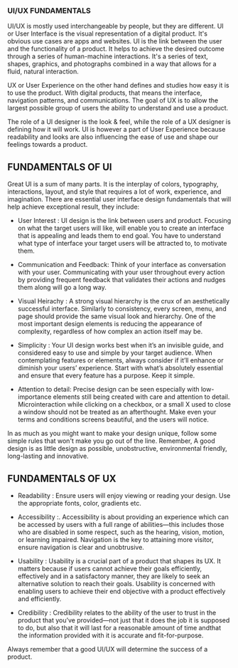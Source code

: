 ### UI/UX FUNDAMENTALS
UI/UX is mostly used interchangeable by people, but they are different.
UI or User Interface is the visual representation of a digital product. It's obvious use cases are apps and websites.
UI is the link between the user and the functionality of a product. It helps to achieve the desired outcome through a series of human-machine interactions. It's a series of text, shapes, graphics, and photographs combined in a way that allows for a fluid, natural interaction.

UX or User Experience on the other hand defines and studies how easy it is to use the product. With digital products, that means the interface, navigation patterns, and communications. The goal of UX is to allow the largest possible group of users the ability to understand and use a product. 

The role of a UI designer is the look & feel, while the role of a UX designer is defining how it will work.
UI is however a part of User Experience because readability and looks are also influencing the ease of use and shape our feelings towards a product.

## FUNDAMENTALS OF UI
Great UI is a sum of many parts. It is the interplay of colors, typography, interactions, layout, and style that requires a lot of work, 
experience, and imagination.
There are essential user interface design fundamentals that will help achieve exceptional result, they include:
 * User Interest : UI design is the link between users and product. Focusing on what the target users will like, will enable you to create an interface that is appealing and leads them to end goal. You have to understand what type of interface your target users will be attracted to, to motivate them.

* Communication and Feedback: Think of your interface as conversation with your user. Communicating with your user throughout every action by providing frequent feedback that validates their actions and nudges them along will go a long way.

* Visual Heirachy : A strong visual hierarchy is the crux of an aesthetically successful interface. Similarly to consistency, every screen, menu, and page should provide the same visual look and hierarchy. One of the most important design elements is reducing the appearance of complexity, regardless of how complex an action itself may be.

* Simplicity : Your UI design works best when it’s an invisible guide, and considered easy to use and simple by your target audience. When contemplating features or elements, always consider if it’ll enhance or diminish your users’ experience. Start with what’s absolutely essential and ensure that every feature has a purpose. Keep it simple.

* Attention to detail:
Precise design can be seen especially with low-importance elements still being created with care and attention to detail. Microinteraction while clicking on a checkbox, or a small X used to close a window should not be treated as an afterthought. Make even your terms and conditions screens beautiful, and the users will notice.

In as much as you might want to make your design unique, follow some simple rules that won't make you go out of the line. Remember, A good design is as little design as possible, unobstructive, environmental friendly, long-lasting and innovative.

## FUNDAMENTALS OF UX
* Readability : Ensure users will enjoy viewing or reading your design. Use the appropriate fonts, color, gradients etc.

* Accessibility :. Accessibility is about providing an experience which can be accessed by users with a full range of abilities—this includes those who are disabled in some respect, such as the hearing, vision, motion, or learning impaired.   Navigation is the key to attaining more visitor, ensure navigation is clear and unobtrusive.

* Usability : Usability is a crucial part of a product that shapes its UX. It matters because if users cannot achieve their goals efficiently, effectively and in a satisfactory manner, they are likely to seek an alternative solution to reach their goals. Usability is concerned with enabling users to achieve their end objective with a product effectively and efficiently.

* Credibility : Credibility relates to the ability of the user to trust in the product that you’ve provided—not just that
it does the job it is supposed to do, but also that it will last for a reasonable amount of time andthat the information provided with it is accurate and fit-for-purpose.

Always remember that a good UI/UX will determine the success of a product.

